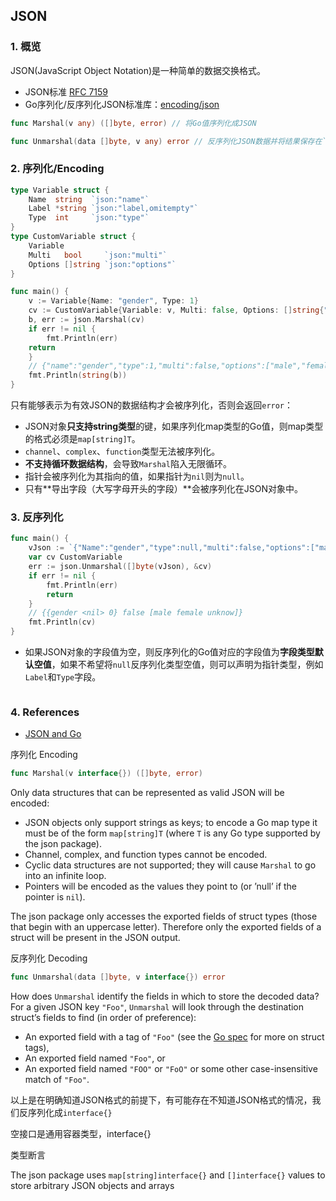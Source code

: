 ## JSON

### 1. 概览

JSON(JavaScript Object Notation)是一种简单的数据交换格式。

- JSON标准 [RFC 7159](https://www.rfc-editor.org/rfc/rfc7159.html)
- Go序列化/反序列化JSON标准库：[encoding/json](https://pkg.go.dev/encoding/json)

```go
func Marshal(v any) ([]byte, error) // 将Go值序列化成JSON

func Unmarshal(data []byte, v any) error // 反序列化JSON数据并将结果保存在`v`中
```

### 2. 序列化/Encoding

```go
type Variable struct {
	Name  string  `json:"name"`
	Label *string `json:"label,omitempty"`
	Type  int     `json:"type"`
}
type CustomVariable struct {
	Variable
	Multi   bool     `json:"multi"`
	Options []string `json:"options"`
}

func main() {
	v := Variable{Name: "gender", Type: 1}
	cv := CustomVariable{Variable: v, Multi: false, Options: []string{"male", "female", "unknow"}}
	b, err := json.Marshal(cv)
	if err != nil {
		fmt.Println(err)
    return
	}
	// {"name":"gender","type":1,"multi":false,"options":["male","female","unknow"]}
	fmt.Println(string(b))
}
```

只有能够表示为有效JSON的数据结构才会被序列化，否则会返回`error`：

- JSON对象**只支持string类型**的键，如果序列化map类型的Go值，则map类型的格式必须是`map[string]T`。
- `channel`、`complex`、`function`类型无法被序列化。
- **不支持循环数据结构**，会导致`Marshal`陷入无限循环。
- 指针会被序列化为其指向的值，如果指针为`nil`则为`null`。
- 只有**导出字段（大写字母开头的字段）**会被序列化在JSON对象中。

### 3. 反序列化

```go
func main() {
	vJson := `{"Name":"gender","type":null,"multi":false,"options":["male","female","unknow"]}`
	var cv CustomVariable
	err := json.Unmarshal([]byte(vJson), &cv)
	if err != nil {
		fmt.Println(err)
		return
	}
	// {{gender <nil> 0} false [male female unknow]}
	fmt.Println(cv)
}
```

- 如果JSON对象的字段值为空，则反序列化的Go值对应的字段值为**字段类型默认空值**，如果不希望将`null`反序列化类型空值，则可以声明为指针类型，例如`Label`和`Type`字段。













```json
```











### 4. References

- [JSON and Go](https://go.dev/blog/json)





序列化 Encoding

```go
func Marshal(v interface{}) ([]byte, error)
```

Only data structures that can be represented as valid JSON will be encoded:

- JSON objects only support strings as keys; to encode a Go map type it must be of the form `map[string]T` (where `T` is any Go type supported by the json package).
- Channel, complex, and function types cannot be encoded.
- Cyclic data structures are not supported; they will cause `Marshal` to go into an infinite loop.
- Pointers will be encoded as the values they point to (or ’null’ if the pointer is `nil`).

The json package only accesses the exported fields of struct types (those that begin with an uppercase letter). Therefore only the exported fields of a struct will be present in the JSON output.

反序列化 Decoding

```go
func Unmarshal(data []byte, v interface{}) error
```

How does `Unmarshal` identify the fields in which to store the decoded data? For a given JSON key `"Foo"`, `Unmarshal` will look through the destination struct’s fields to find (in order of preference):

- An exported field with a tag of `"Foo"` (see the [Go spec](https://go.dev/ref/spec#Struct_types) for more on struct tags),
- An exported field named `"Foo"`, or
- An exported field named `"FOO"` or `"FoO"` or some other case-insensitive match of `"Foo"`.

以上是在明确知道JSON格式的前提下，有可能存在不知道JSON格式的情况，我们反序列化成`interface{}`

空接口是通用容器类型，interface{}

类型断言

The json package uses `map[string]interface{}` and `[]interface{}` values to store arbitrary JSON objects and arrays
